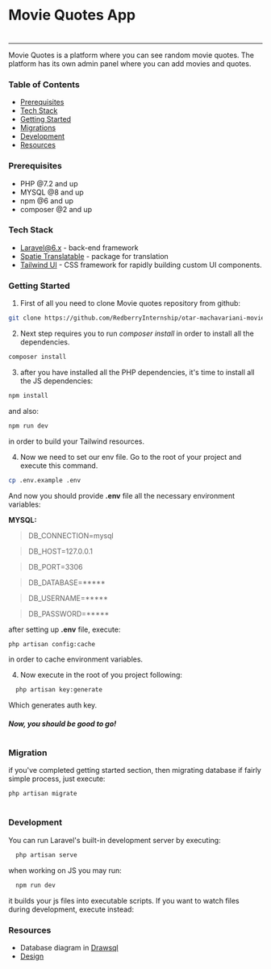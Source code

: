 
<div style="display:flex; align-items: center">
  <h1 style="position:relative; top: -6px">Movie Quotes App</h1>
</div>

---
Movie Quotes is a platform where you can see random movie quotes.
The platform has its own admin panel where you can add movies and quotes.

### Table of Contents
* [Prerequisites](#prerequisites)
* [Tech Stack](#tech-stack)
* [Getting Started](#getting-started)
* [Migrations](#migration)
* [Development](#development)
* [Resources](#resources)


### Prerequisites

* PHP @7.2 and up
* MYSQL @8 and up
* npm @6 and up
* composer @2 and up



### Tech Stack

*  [Laravel@6.x](https://laravel.com/docs/6.x) - back-end framework
*  [Spatie Translatable](https://github.com/spatie/laravel-translatable) - package for translation
*  [Tailwind UI](https://tailwindui.com/) - CSS framework for rapidly building custom UI components.


### Getting Started
1. First of all you need to clone Movie quotes repository from github:
```sh
git clone https://github.com/RedberryInternship/otar-machavariani-movie-quotes.git
```

2. Next step requires you to run *composer install* in order to install all the dependencies.
```sh
composer install
```

3. after you have installed all the PHP dependencies, it's time to install all the JS dependencies:
```sh
npm install
```

and also:
```sh
npm run dev
```
in order to build your Tailwind resources.

4. Now we need to set our env file. Go to the root of your project and execute this command.
```sh
cp .env.example .env
```
And now you should provide **.env** file all the necessary environment variables:


**MYSQL:**
>DB_CONNECTION=mysql

>DB_HOST=127.0.0.1

>DB_PORT=3306

>DB_DATABASE=*****

>DB_USERNAME=*****

>DB_PASSWORD=*****


after setting up **.env** file, execute:
```sh
php artisan config:cache
```
in order to cache environment variables.



4. Now execute in the root of you project following:
```sh
  php artisan key:generate
```
Which generates auth key.

##### Now, you should be good to go!


#
### Migration
if you've completed getting started section, then migrating database if fairly simple process, just execute:
```sh
php artisan migrate
```


#
### Development

You can run Laravel's built-in development server by executing:

```sh
  php artisan serve
```

when working on JS you may run:

```sh
  npm run dev
```
it builds your js files into executable scripts.
If you want to watch files during development, execute instead:



### Resources
* Database diagram in [Drawsql](https://drawsql.app/teams/otar-matchavarianis-team/diagrams/movie-quotes)
* [Design](https://www.figma.com/file/IIJOKK5esgM8uK8pM3D59J/Movie-Quotes?node-id=0%3A1)
